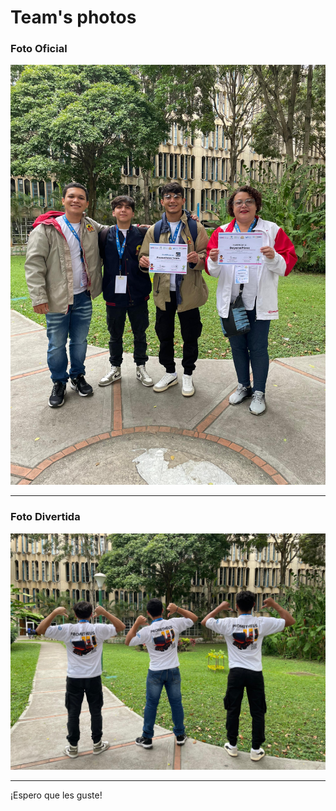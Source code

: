 Team's photos
====

### Foto Oficial
![ Foto Oficial](foto_equipo.jpeg)

---

### Foto Divertida
![ Foto Divertida](foto_divertida.jpeg)

---

¡Espero que les guste!
